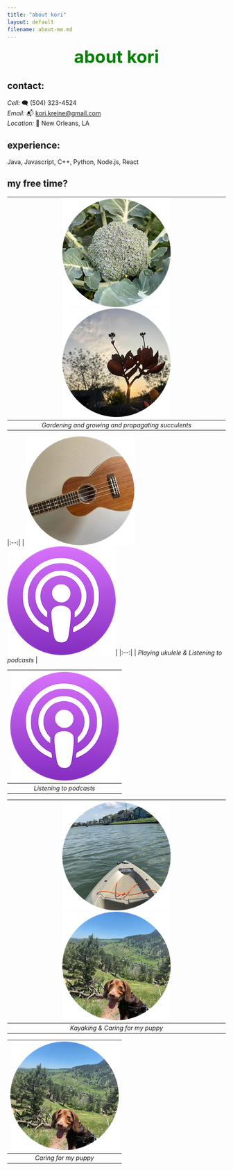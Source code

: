 ```yaml
---
title: "about kori"
layout: default
filename: about-me.md
---
```


<div align="center" style="color:green; font-size:40px;">
    <strong>about kori</strong>
</div>

## contact:

_Cell:_ 🗨️ (504) 323-4524‬  
_Email:_ 📬 kori.kreine@gmail.com  
_Location:_ 🏡 New Orleans, LA

## experience:
Java, Javascript, C++, Python, Node.js, React

## my free time?
<!---
<img src="/assets/images/circle-broc.png" alt="broccoli">
<img src="/assets/images/circle-andy.png" alt="andy">
<img src="/assets/images/circle-kalanchoe.png" alt="kalanchoe">
<img src="/assets/images/circle-uke.png" alt="uke">
<img src="/assets/images/circle-tomato.png" alt="tomato">
<img src="/assets/images/circle-kayak.png" alt="kayak">
<img src="/assets/images/circle-puzzles.png" alt="puzzles">
--->

| ![circle-broc.png](/assets/images/circle-broc.png) ![circle-kalanchoe.png](/assets/images/circle-kalanchoe.png)| 
|:--:| 
| *Gardening and growing and propagating succulents* |

|:--:| 
| ![circle-uke.png](/assets/images/circle-uke.png) ![circle-podcast.png](/assets/images/circle-podcast.png)| 
|:--:| 
| *Playing ukulele & Listening to podcasts* |

| ![circle-podcast.png](/assets/images/circle-podcast.png) | 
|:--:| 
| *Listening to podcasts* |

| ![circle-kayak.png](/assets/images/circle-kayak.png) ![circle-andy.png](/assets/images/circle-andy.png)| 
|:--:| 
| *Kayaking & Caring for my puppy* |

<!---
| ![circle-puzzles.png](/assets/images/circle-puzzles.png) | 
|:--:| 
| *Doing puzzles* |
--->
| ![circle-andy.png](/assets/images/circle-andy.png) | 
|:--:| 
| *Caring for my puppy* |

<!--- add bert>